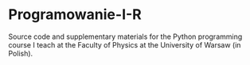 # Programowanie-I-R
Source code and supplementary materials for the Python programming course I teach at the Faculty of Physics at the University of Warsaw (in Polish).
